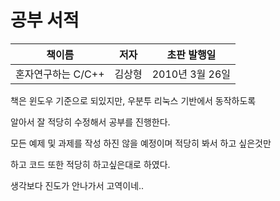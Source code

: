 # 공부 서적

| 책이름 | 저자 | 초판 발행일 |
|------|---|---|
| 혼자연구하는 C/C++  | 김상형 | 2010년 3월 26일 |



책은 윈도우 기준으로 되있지만, 우분투 리눅스 기반에서 동작하도록

알아서 잘 적당히 수정해서 공부를 진행한다.

모든 예제 및 과제를 작성 하진 않을 예정이며 적당히 봐서 하고 싶은것만

하고 코드 또한 적당히 하고싶은대로 하였다.


생각보다 진도가 안나가서 고역이네..
